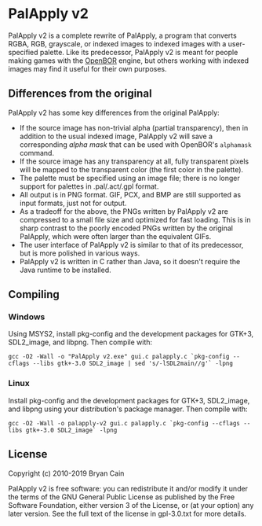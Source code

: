 # PalApply v2

PalApply v2 is a complete rewrite of PalApply, a program that converts RGBA, RGB, grayscale, or indexed images to indexed images with a user-specified palette. Like its predecessor, PalApply v2 is meant for people making games with the [OpenBOR](https://github.com/DCurrent/openbor) engine, but others working with indexed images may find it useful for their own purposes.

## Differences from the original

PalApply v2 has some key differences from the original PalApply:
* If the source image has non-trivial alpha (partial transparency), then in addition to the usual indexed image, PalApply v2 will save a corresponding *alpha mask* that can be used with OpenBOR's `alphamask` command.
* If the source image has any transparency at all, fully transparent pixels will be mapped to the transparent color (the first color in the palette).
* The palette must be specified using an image file; there is no longer support for palettes in .pal/.act/.gpl format.
* All output is in PNG format. GIF, PCX, and BMP are still supported as input formats, just not for output.
* As a tradeoff for the above, the PNGs written by PalApply v2 are compressed to a small file size and optimized for fast loading. This is in sharp contrast to the poorly encoded PNGs written by the original PalApply, which were often larger than the equivalent GIFs.
* The user interface of PalApply v2 is similar to that of its predecessor, but is more polished in various ways.
* PalApply v2 is written in C rather than Java, so it doesn't require the Java runtime to be installed.

## Compiling
### Windows
Using MSYS2, install pkg-config and the development packages for GTK+3, SDL2_image, and libpng. Then compile with:

    gcc -O2 -Wall -o "PalApply v2.exe" gui.c palapply.c `pkg-config --cflags --libs gtk+-3.0 SDL2_image | sed 's/-lSDL2main//g'` -lpng

### Linux
Install pkg-config and the development packages for GTK+3, SDL2_image, and libpng using your distribution's package manager. Then compile with:

    gcc -O2 -Wall -o palapply-v2 gui.c palapply.c `pkg-config --cflags --libs gtk+-3.0 SDL2_image` -lpng

## License
Copyright (c) 2010-2019 Bryan Cain

PalApply v2 is free software: you can redistribute it and/or modify it under the terms of the GNU General Public License as published by the Free Software Foundation, either version 3 of the License, or (at your option) any later version. See the full text of the license in gpl-3.0.txt for more details.
